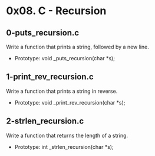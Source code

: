 # 0x08. C - Recursion

## 0-puts_recursion.c
Write a function that prints a string, followed by a new line.

- Prototype: void _puts_recursion(char *s);

## 1-print_rev_recursion.c
Write a function that prints a string in reverse.

- Prototype: void _print_rev_recursion(char *s);

## 2-strlen_recursion.c
Write a function that returns the length of a string.

- Prototype: int _strlen_recursion(char *s);
